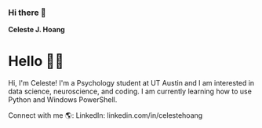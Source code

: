 ### Hi there 👋

**Celeste J. Hoang**



# Hello 👋🏾 

Hi, I'm Celeste! I'm a Psychology student at UT Austin and I am interested in data science, neuroscience, and coding. I am currently learning how to use Python and Windows PowerShell.

Connect with me 🌎:
LinkedIn: linkedin.com/in/celestehoang

<!--
